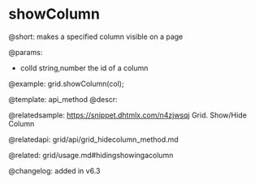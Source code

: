 showColumn
=============

@short: makes a specified column visible on a page


@params:
- colId	string,number	the id of a column




@example:
grid.showColumn(col);


@template: api_method
@descr:

@relatedsample: https://snippet.dhtmlx.com/n4zjwsqj	Grid. Show/Hide Column


@relatedapi: grid/api/grid_hidecolumn_method.md

@related: grid/usage.md#hidingshowingacolumn

@changelog: added in v6.3

